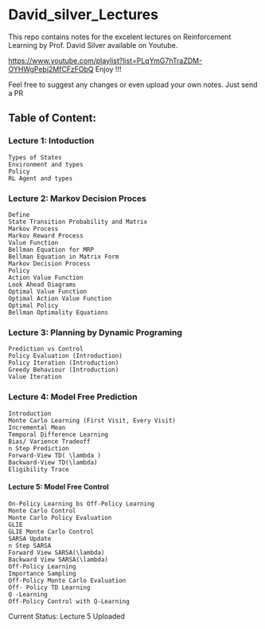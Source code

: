 # David_silver_Lectures

This repo contains notes for the excelent lectures on Reinforcement Learning by  Prof. David Silver available on Youtube. 

https://www.youtube.com/playlist?list=PLqYmG7hTraZDM-OYHWgPebj2MfCFzFObQ
Enjoy !!!

Feel free to suggest any changes or even upload your own notes. Just send a PR

## Table of Content:

### Lecture 1: Intoduction
    Types of States
    Environment and types
    Policy
    RL Agent and types

### Lecture 2: Markov Decision Proces
    Define
    State Transition Probability and Matrix
    Markov Process
    Markov Reward Process
    Value Function
    Bellman Equation for MRP
    Bellman Equation in Matrix Form
    Markov Decision Process
    Policy
    Action Value Function
    Look Ahead Diagrams
    Optimal Value Function
    Optimal Action Value Function
    Optimal Policy
    Bellman Optimality Equations
    
### Lecture 3: Planning by Dynamic Programing
    Prediction vs Control
    Policy Evaluation (Introduction)
    Policy Iteration (Introduction)
    Greedy Behaviour (Introduction)
    Value Iteration
    
### Lecture 4: Model Free Prediction
    Introduction
    Monte Carlo Learning (First Visit, Every Visit)
    Incremental Mean
    Temporal Difference Learning
    Bias/ Varience Tradeoff
    n Step Prediction
    Forward-View TD( \lambda )
    Backward-View TD(\lambda)
    Eligibility Trace
    
#### Lecture 5: Model Free Control
    On-Policy Learning bs Off-Policy Learning
    Monte Carlo Control
    Monte Carlo Policy Evaluation
    GLIE
    GLIE Monte Carlo Control
    SARSA Update
    n Step SARSA
    Forward View SARSA(\lambda)
    Backward View SARSA(\lambda)
    Off-Policy Learning
    Importance Sampling
    Off-Policy Monte Carlo Evaluation
    Off- Policy TD Learning
    Q -Learning
    Off-Policy Control with Q-Learning
    
    
 
 Current Status: Lecture 5 Uploaded 



